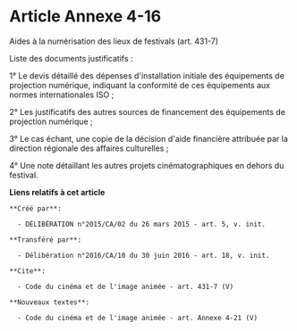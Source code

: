 # Article Annexe 4-16

Aides à la numérisation des lieux de festivals (art. 431-7) 

Liste des documents justificatifs : 

1° Le devis détaillé des dépenses d'installation initiale des équipements de projection numérique, indiquant la conformité de
ces équipements aux normes internationales ISO ; 

2° Les justificatifs des autres sources de financement des équipements de projection numérique ; 

3° Le cas échant, une copie de la décision d'aide financière attribuée par la direction régionale des affaires culturelles ; 

4° Une note détaillant les autres projets cinématographiques en dehors du festival.

**Liens relatifs à cet article**

	**Créé par**:

	  - DÉLIBÉRATION n°2015/CA/02 du 26 mars 2015 - art. 5, v. init.

	**Transféré par**:

	  - Délibération n°2016/CA/10 du 30 juin 2016 - art. 18, v. init.

	**Cite**:

	  - Code du cinéma et de l'image animée - art. 431-7 (V)

	**Nouveaux textes**:

	  - Code du cinéma et de l'image animée - art. Annexe 4-21 (V)
